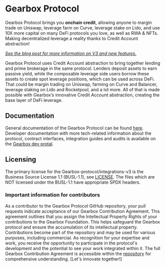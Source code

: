 # Gearbox Protocol

Gearbox Protocol brings you **onchain credit**, allowing anyone to margin trade on Uniswap, leverage farm on Curve, leverage stake on Lido, and use 10X more capital on many DeFi protocols you love, as well as RWA & NFTs. Making decentralized leverage a reality thanks to Credit Account abstraction! 

_[See the blog post for more information on V3 and new features.](https://blog.gearbox.fi/gearbox-protocol-v3-the-onchain-credit-layer/)_

Gearbox Protocol uses Credit Account abstraction to bring together lending and prime brokerage in the same protocol. Lenders deposit assets to earn passive yield, while the composable leverage side users borrow these assets to create spot leverage positions, which can be used across DeFi. That could be margin trading on Uniswap, farming on Curve and Balancer, leverage staking on Lido and Rocketpool, and a lot more. All of that is made possible with Gearbox’s innovative Credit Account abstraction, creating the base layer of DeFi leverage.

## Documentation

General documentation of the Gearbox Protocol can be found [here](https://docs.gearbox.fi). Developer documentation with more tech-related information about the protocol, contract interfaces, integration guides and audits is available on the [Gearbox dev protal](https://dev.gearbox.fi).

## Licensing

The primary license for the Gearbox-protocol/integrations-v3 is the Business Source License 1.1 (BUSL-1.1), see [LICENSE](/LICENSE). The files which are NOT licensed under the BUSL-1.1 have appropriate SPDX headers.


### Important information for contributors

As a contributor to the Gearbox Protocol GitHub repository, your pull requests indicate acceptance of our Gearbox Contribution Agreement. This agreement outlines that you assign the Intellectual Property Rights of your contributions to the Gearbox Foundation. This helps safeguard the Gearbox protocol and ensure the accumulation of its intellectual property. Contributions become part of the repository and may be used for various purposes, including commercial. As recognition for your expertise and work, you receive the opportunity to participate in the protocol's development and the potential to see your work integrated within it. The full Gearbox Contribution Agreement is accessible within the [repository](/ContributionAgreement) for comprehensive understanding. [Let's innovate together!]
